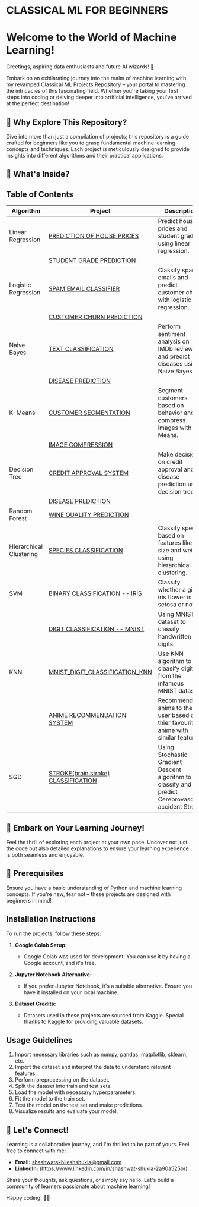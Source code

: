 # CLASSICAL ML FOR BEGINNERS

# Welcome to the World of Machine Learning!

Greetings, aspiring data enthusiasts and future AI wizards! 🚀

Embark on an exhilarating journey into the realm of machine learning with my revamped Classical ML Projects Repository – your portal to mastering the intricacies of this fascinating field. Whether you're taking your first steps into coding or delving deeper into artificial intelligence, you've arrived at the perfect destination!

## 🌟 Why Explore This Repository?

Dive into more than just a compilation of projects; this repository is a guide crafted for beginners like you to grasp fundamental machine learning concepts and techniques. Each project is meticulously designed to provide insights into different algorithms and their practical applications.

## 🧠 What's Inside?

## Table of Contents

| Algorithm                    | Project                                 | Description                                                                                                 |
| -------------------------- | ------------------------------------------|------------------------------------------------------------------------------------------------------------ |
| Linear Regression         | [PREDICTION OF HOUSE PRICES](https://github.com/Shashwat-Akhilesh-Shukla/CLASSICAL-ML-PROJECTS/blob/main/LINEAR%20REGRESSION/House%20price%20prediction/house_price_LinReg.ipynb) | Predict house prices and student grades using linear regression.                                              |
|                    |   [STUDENT GRADE PREDICTION](https://github.com/Shashwat-Akhilesh-Shukla/CLASSICAL-ML-PROJECTS/blob/main/LINEAR%20REGRESSION/Student%20grade%20prediction/student_grade_pred_LinReg.ipynb) | 
| Logistic Regression  | [SPAM EMAIL CLASSIFIER](https://github.com/Shashwat-Akhilesh-Shukla/CLASSICAL-ML-PROJECTS/blob/main/LOGISTIC%20REGRESSION/Spam%20Email%20Classifier/spam_email_classifier_LogReg.ipynb) | Classify spam emails and predict customer churn with logistic regression.                                     |
|                      |   [CUSTOMER CHURN PREDICTION](https://github.com/Shashwat-Akhilesh-Shukla/CLASSICAL-ML-PROJECTS/blob/main/LOGISTIC%20REGRESSION/Customer%20churn/customer_churn_LogReg.ipynb) |
| Naive Bayes        | [TEXT CLASSIFICATION](https://github.com/Shashwat-Akhilesh-Shukla/CLASSICAL-ML-PROJECTS/blob/main/NAIVE%20BAYES/sentiment%20analysis%20NB/IMDB_sentiment_NB.ipynb) | Perform sentiment analysis on IMDb reviews and predict diseases using Naive Bayes.                             |
|                      | [DISEASE PREDICTION](https://github.com/Shashwat-Akhilesh-Shukla/CLASSICAL-ML-PROJECTS/blob/main/NAIVE%20BAYES/Disease%20diagnosis%20NB/disease_diagnosis_NB.ipynb) |
| K-Means          | [CUSTOMER SEGMENTATION](https://github.com/Shashwat-Akhilesh-Shukla/CLASSICAL-ML-PROJECTS/blob/main/KMEANS/Customer%20Segmentation/customer_clustering_kmeans.ipynb) | Segment customers based on behavior and compress images with K-Means.                                           |
|                      | [IMAGE COMPRESSION](https://github.com/Shashwat-Akhilesh-Shukla/CLASSICAL-ML-PROJECTS/blob/main/KMEANS/Image%20compression/image_compression_NB.ipynb) |
| Decision Tree      | [CREDIT APPROVAL SYSTEM](https://github.com/Shashwat-Akhilesh-Shukla/CLASSICAL-ML-PROJECTS/blob/main/DECISION%20TREE/Credit%20card%20approval/card_approval_decision_tree.ipynb) | Make decisions on credit approval and disease prediction using decision trees.                                  |
|                      |[DISEASE PREDICTION](https://github.com/Shashwat-Akhilesh-Shukla/CLASSICAL-ML-PROJECTS/blob/main/DECISION%20TREE/Disease%20Prediction%20tree/Diseasepred_decision_tree.ipynb) |
| Random Forest      |[WINE QUALITY PREDICTION](https://github.com/Shashwat-Akhilesh-Shukla/CLASSICAL-ML-PROJECTS/blob/main/RANDOM%20FOREST/Wine%20Quality%20Prediction/wine_classification_Random_forest.ipynb)                         | | Classify wine quality through an ensemble of decision trees in a random forest.                                 |
| Hierarchical Clustering|[SPECIES CLASSIFICATION](https://github.com/Shashwat-Akhilesh-Shukla/CLASSICAL-ML-PROJECTS/blob/main/HIERARCHICAL%20CLUSTERING/Species%20classification/zoo_classification.ipynb)       | Classify species based on features like size and weight using hierarchical clustering.                         |
|SVM | [BINARY CLASSIFICATION -- IRIS](https://github.com/Shashwat-Akhilesh-Shukla/CLASSICAL-ML-PROJECTS/blob/main/SVM/binary_classifier_svm%20(1).py)| Classify whether a given iris flower is setosa or not |
|      | [DIGIT CLASSIFICATION -- MNIST](https://github.com/Shashwat-Akhilesh-Shukla/CLASSICAL-ML-PROJECTS/blob/main/SVM/mnist_svm.py)| Using MNIST dataset to classify handwritten digits |
|KNN   | [MNIST_DIGIT_CLASSIFICATION_KNN](https://github.com/Shashwat-Akhilesh-Shukla/CLASSICAL-ML-PROJECTS/blob/main/KNN/mnist_KNN.ipynb)|Use KNN algorithm to claasify digits from the infamous MNIST dataset|
|      | [ANIME RECOMMENDATION SYSTEM](https://github.com/Shashwat-Akhilesh-Shukla/CLASSICAL-ML-PROJECTS/blob/main/KNN/movie_recommendation_KNN.ipynb)|Recommend anime to the user based on thier favourite anime with similar features|
|SGD   | [STROKE(brain stroke) CLASSIFICATION](https://github.com/Shashwat-Akhilesh-Shukla/CLASSICAL-ML-PROJECTS/blob/main/stroke_classification.py) |Using Stochastic Gradient Descent algorithm to classify and predict Cerebrovascular accident Stroke| 
## 🚀 Embark on Your Learning Journey!

Feel the thrill of exploring each project at your own pace. Uncover not just the code but also detailed explanations to ensure your learning experience is both seamless and enjoyable.

## 🚧 Prerequisites

Ensure you have a basic understanding of Python and machine learning concepts. If you're new, fear not – these projects are designed with beginners in mind!

## Installation Instructions

To run the projects, follow these steps:

1. **Google Colab Setup:**
   - Google Colab was used for development. You can use it by having a Google account, and it's free.

2. **Jupyter Notebook Alternative:**
   - If you prefer Jupyter Notebook, it's a suitable alternative. Ensure you have it installed on your local machine.

3. **Dataset Credits:**
   - Datasets used in these projects are sourced from Kaggle. Special thanks to Kaggle for providing valuable datasets.

## Usage Guidelines

1. Import necessary libraries such as numpy, pandas, matplotlib, sklearn, etc.
2. Import the dataset and interpret the data to understand relevant features.
3. Perform preprocessing on the dataset.
4. Split the dataset into train and test sets.
5. Load the model with necessary hyperparameters.
6. Fit the model to the train set.
7. Test the model on the test set and make predictions.
8. Visualize results and evaluate your model.

## 🤝 Let's Connect!

Learning is a collaborative journey, and I'm thrilled to be part of yours. Feel free to connect with me:

- **Email:** shashwatakhileshshukla@gmail.com
- **LinkedIn:** (https://www.linkedin.com/in/shashwat-shukla-2a90a525b/)


Share your thoughts, ask questions, or simply say hello. Let's build a community of learners passionate about machine learning!

Happy coding! 🤖✨

